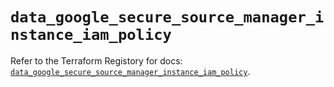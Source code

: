 # `data_google_secure_source_manager_instance_iam_policy`

Refer to the Terraform Registory for docs: [`data_google_secure_source_manager_instance_iam_policy`](https://registry.terraform.io/providers/hashicorp/google-beta/5.29.0/docs/data-sources/google_secure_source_manager_instance_iam_policy).

